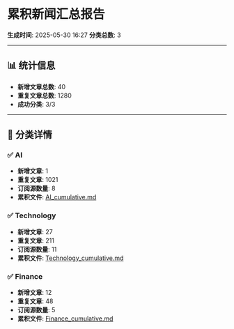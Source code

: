 # 累积新闻汇总报告

**生成时间**: 2025-05-30 16:27
**分类总数**: 3

---

## 📊 统计信息

- **新增文章总数**: 40
- **重复文章总数**: 1280
- **成功分类**: 3/3

---

## 📂 分类详情

### ✅ AI
- **新增文章**: 1
- **重复文章**: 1021
- **订阅源数量**: 8
- **累积文件**: [AI_cumulative.md](./AI_cumulative.md)

### ✅ Technology
- **新增文章**: 27
- **重复文章**: 211
- **订阅源数量**: 11
- **累积文件**: [Technology_cumulative.md](./Technology_cumulative.md)

### ✅ Finance
- **新增文章**: 12
- **重复文章**: 48
- **订阅源数量**: 5
- **累积文件**: [Finance_cumulative.md](./Finance_cumulative.md)

